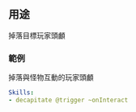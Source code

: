 用途
--------------------

掉落目標玩家頭顱

### 範例

掉落與怪物互動的玩家頭顱

```yaml
Skills:
- decapitate @trigger ~onInteract
```